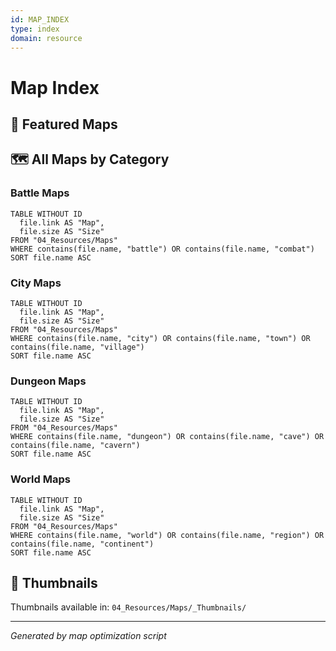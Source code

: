```yaml
---
id: MAP_INDEX
type: index
domain: resource
---
```


# Map Index

## 🌟 Featured Maps


## 🗺️ All Maps by Category

### Battle Maps
```dataview
TABLE WITHOUT ID
  file.link AS "Map",
  file.size AS "Size"
FROM "04_Resources/Maps"
WHERE contains(file.name, "battle") OR contains(file.name, "combat")
SORT file.name ASC
```

### City Maps
```dataview
TABLE WITHOUT ID
  file.link AS "Map",
  file.size AS "Size"
FROM "04_Resources/Maps"
WHERE contains(file.name, "city") OR contains(file.name, "town") OR contains(file.name, "village")
SORT file.name ASC
```

### Dungeon Maps
```dataview
TABLE WITHOUT ID
  file.link AS "Map",
  file.size AS "Size"
FROM "04_Resources/Maps"
WHERE contains(file.name, "dungeon") OR contains(file.name, "cave") OR contains(file.name, "cavern")
SORT file.name ASC
```

### World Maps
```dataview
TABLE WITHOUT ID
  file.link AS "Map",
  file.size AS "Size"
FROM "04_Resources/Maps"
WHERE contains(file.name, "world") OR contains(file.name, "region") OR contains(file.name, "continent")
SORT file.name ASC
```

## 📸 Thumbnails
Thumbnails available in: `04_Resources/Maps/_Thumbnails/`

---
*Generated by map optimization script*

